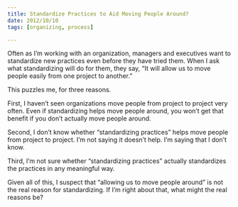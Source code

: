 ```yaml
---
title: Standardize Practices to Aid Moving People Around?
date: 2012/10/10
tags: [organizing, process]

---
```


Often as I’m working with an organization,
managers and executives want to standardize new practices
even before they have tried them.
When I ask what standardizing will do for them,
they say,
“It will allow us to move people easily from one project to another.”

This puzzles me, for three reasons.

First,
I haven’t seen organizations move people
from project to project very often.
Even if standardizing helps move people around,
you won’t get that benefit
if you don’t actually move people around.

Second,
I don’t know whether “standardizing practices”
helps move people from project to project.
I’m not saying it doesn’t help.
I’m saying that I don’t know.

Third,
I’m not sure whether “standardizing practices”
actually standardizes the practices in any meaningful way.

Given all of this,
I suspect that “allowing us to move people around”
is not the real reason for standardizing.
If I’m right about that,
what might the real reasons be?
